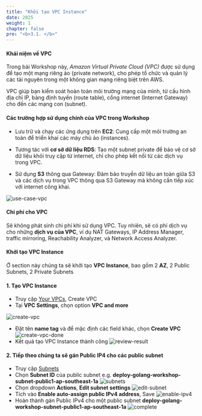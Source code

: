 ```yaml
---
title: "Khởi tạo VPC Instance"
date: 2025
weight: 1
chapter: false
pre: "<b>3.1. </b>"
---
```


#### Khái niệm về VPC

Trong bài Workshop này, _Amazon Virtual Private Cloud (VPC)_ được sử dụng để tạo một mạng riêng ảo (private network), cho phép tổ chức và quản lý các tài nguyên trong một không gian mạng riêng biệt trên AWS.

VPC giúp bạn kiểm soát hoàn toàn môi trường mạng của mình, từ cấu hình địa chỉ IP, bảng định tuyến (route table), cổng internet (Internet Gateway) cho đến các mạng con (subnet).

#### Các trường hợp sử dụng chính của VPC trong Workshop

- Lưu trữ và chạy các ứng dụng trên **EC2**: Cung cấp một môi trường an toàn để triển khai các máy chủ ảo (instances).

- Tương tác với **cơ sở dữ liệu RDS**: Tạo một subnet private để bảo vệ cơ sở dữ liệu khỏi truy cập từ internet, chỉ cho phép kết nối từ các dịch vụ trong VPC.

- Sử dụng **S3** thông qua Gateway: Đảm bảo truyền dữ liệu an toàn giữa S3 và các dịch vụ trong VPC thông qua S3 Gateway mà không cần tiếp xúc với internet công khai.

![use-case-vpc](/images/3-create-vpc-instance/3.1-create-vpc/use-case-vpc.png)

#### Chi phí cho VPC

Sẽ không phát sinh chi phí khi sử dụng VPC. Tuy nhiên, sẽ có phí dịch vụ cho những **dịch vụ của VPC**, ví dụ NAT Gateways, IP Address Manager, traffic mirroring, Reachability Analyzer, và Network Access Analyzer.

#### Khởi tạo VPC Instance

Ở section này chúng ta sẽ khởi tạo **VPC Instance**, bao gồm 2 **AZ**, 2 Public Subnets, 2 Private Subnets

#### 1. Tạo VPC Instance

- Truy cập [Your VPCs](https://ap-southeast-1.console.aws.amazon.com/vpcconsole/home?region=ap-southeast-1#vpcs:), Create VPC
- Tại **VPC Settings**, chọn option **VPC and more**

![create-vpc](/images/3-create-vpc-instance/3.1-create-vpc/create-vpc.png)

- Đặt tên **name tag** và để mặc định các field khác, chọn **Create VPC**
  ![create-vpc-done](/images/3-create-vpc-instance/3.1-create-vpc/create-vpc-done.png)
- Kết quả tạo VPC Instance thành công
  ![review-result](/images/3-create-vpc-instance/3.1-create-vpc/review-result.png)

#### 2. Tiếp theo chúng ta sẽ gán Public IP4 cho các public subnet

- Truy cập [Subnets](https://ap-southeast-1.console.aws.amazon.com/vpcconsole/home?region=ap-southeast-1#subnets:)
- Chọn **Subnet ID** của public subnet e.g. **deploy-golang-workshop-subnet-public1-ap-southeast-1a**
  ![subnets](/images/3-create-vpc-instance/3.1-create-vpc/subnets.png)
- Chọn dropdown **Actions**, **Edit subnet settings**
  ![edit-subnet](/images/3-create-vpc-instance/3.1-create-vpc/edit-subnet.png)
- Tích vào **Enable auto-assign public IPv4 address**, Save
  ![enable-ipv4](/images/3-create-vpc-instance/3.1-create-vpc/enable-ipv4.png)
- Hoàn thành gán Public IPv4 cho một public subnet **deploy-golang-workshop-subnet-public1-ap-southeast-1a**
  ![complete](/images/3-create-vpc-instance/3.1-create-vpc/complete.png)
